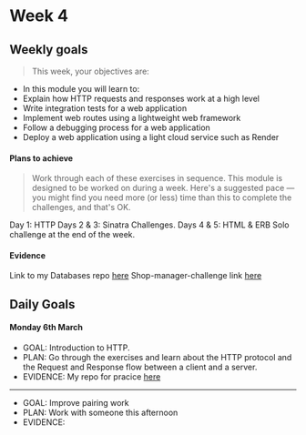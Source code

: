 # Week 4

## Weekly goals

>This week, your objectives are:

- In this module you will learn to:
- Explain how HTTP requests and responses work at a high level
- Write integration tests for a web application
- Implement web routes using a lightweight web framework
- Follow a debugging process for a web application
- Deploy a web application using a light cloud service such as Render

#### Plans to achieve
> Work through each of these exercises in sequence.
This module is designed to be worked on during a week. Here's a suggested pace — you might find you need more (or less) time than this to complete the challenges, and that's OK.

Day 1: HTTP
Days 2 & 3: Sinatra Challenges.
Days 4 & 5: HTML & ERB
Solo challenge at the end of the week.

#### Evidence
Link to my Databases repo [here](https://github.com/ValeSer/Databases)
Shop-manager-challenge link [here](https://github.com/ValeSer/shop-manager-challenge)

## Daily Goals

#### Monday 6th March
- GOAL: Introduction to HTTP.
- PLAN: Go through the exercises and learn about the HTTP protocol and the Request and Response flow between a client and a server.
- EVIDENCE: My repo for pracice [here](https://github.com/ValeSer/HTTP)

-----
- GOAL: Improve pairing work
- PLAN: Work with someone this afternoon
- EVIDENCE: 